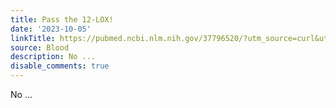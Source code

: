 ```yaml
---
title: Pass the 12-LOX!
date: '2023-10-05'
linkTitle: https://pubmed.ncbi.nlm.nih.gov/37796520/?utm_source=curl&utm_medium=rss&utm_campaign=journals&utm_content=7603509&fc=None&ff=20231006180936&v=2.17.9.post6+86293ac
source: Blood
description: No ...
disable_comments: true
---
```

No ...